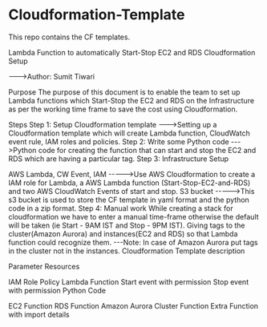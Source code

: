# Cloudformation-Template
This repo contains the CF templates.



Lambda Function to automatically Start-Stop EC2 and RDS Cloudformation Setup

--->Author: Sumit Tiwari

Purpose The purpose of this document is to enable the team to set up Lambda functions which Start-Stop the EC2 and RDS on the Infrastructure as per the working time frame to save the cost using Cloudformation.

Steps Step 1: Setup Cloudformation template --->Setting up a Cloudformation template which will create Lambda function, CloudWatch event rule, IAM roles and policies. Step 2: Write some Python code --->Python code for creating the function that can start and stop the EC2 and RDS which are having a particular tag. Step 3: Infrastructure Setup

AWS Lambda, CW Event, IAM ----->Use AWS Cloudformation to create a IAM role for Lambda, a AWS Lambda function (Start-Stop-EC2-and-RDS) and two AWS CloudWatch Events of start and stop.
S3 bucket ----->This s3 bucket is used to store the CF template in yaml format and the python code in a zip format. Step 4: Manual work
While creating a stack for cloudformation we have to enter a manual time-frame otherwise the default will be taken (ie Start - 9AM IST and Stop - 9PM IST).
Giving tags to the cluster(Amazon Aurora) and instances(EC2 and RDS) so that Lambda function could recognize them. ---Note: In case of Amazon Aurora put tags in the cluster not in the instances.
Cloudformation Template description

Parameter
Resources

IAM Role
Policy
Lambda Function
Start event with permission
Stop event with permission
Python Code

EC2 Function
RDS Function
Amazon Aurora Cluster Function
Extra Function with import details

